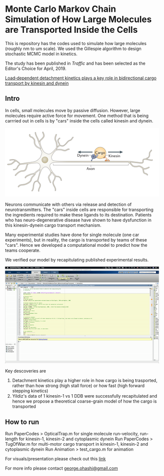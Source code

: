 # Monte Carlo Markov Chain Simulation of How Large Molecules are Transported Inside the Cells 

This is repository has the codes used to simulate how large molecules (roughly nm to um scale). We used the Gillespie algorithm to design stochastic MCMC model in kinetics. 

The study has been published in *Traffic* and has been selected as the Editor's Choice for April, 2019. 

[Load‐dependent detachment kinetics plays a key role in bidirectional cargo transport by kinesin and dynein](https://onlinelibrary.wiley.com/doi/full/10.1111/tra.12639)

## Intro
In cells, small molecules move by passive diffusion. However, large molecules require active force for movement. One method that is being carrried out in cells is by "cars" inside the cells called kinesin and dynein.

<img src="/img/img0.png" width="800"/>

Neurons communicate with others via release and detection of neurotransmitters. The "cars" inside cells are responsible for transporting the ingredients required to make these ligands to its destination. Patients who has neuro-degenerative disease have shown to have dysfunction in this kinesin-dynein cargo transport mechanism.

Many experimental studies have done for single molecule (one car experiments), but in reality, the cargo is transported by teams of these "cars". Hence we developed a computational model to predict how the teams cooperate.

We verified our model by recapitulating published experimental results. 

<img src="/img/tigofwar.gif" width="800"/>


Key descoveries are 
1. Detachment kinetics play a higher role in how cargo is being trasported, rather than how strong (high stall force) or how fast (high forward stepping kinetics)
2. Yildiz's data of 1 kinesin-1 vs 1 DDB were successfully recapitulated and hence we propose a theoretical coarse-grain model of how the cargo is transported


## How to run

Run PaperCodes > OpticalTrap.m for single molecule run-velocity, run-length for kinesin-1, kinesin-2 and cytoplasmic dynein
Run PaperCodes > TugOfWar.m for multi-motor cargo transport in kinesin-1, kinesin-2 and cytoplasmic dynein
Run Animation > test_cargo.m for animation

For visuals/presentation please check out this [link](https://docs.google.com/presentation/d/1deDom1l2jmYkOxjQe5uOUbkkLrrGXNAc-oXJMULMTSo/edit?usp=sharing)


For more info please contact george.ohashi@gmail.com






  
